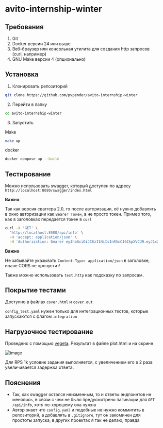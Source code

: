 # avito-internship-winter

## Требования
1. Git
2. Docker версии 24 или выше
3. Веб-браузер или консольная утилита для создания http запросов (curl, например)
4. GNU Make версии 4 (опционально)

## Установка
1. Клонировать репозиторий
```bash
git clone https://github.com/pvpender/avito-internship-winter
```
2. Перейти в папку
```bash
cd avito-internship-winter
```
3. Запустить

Make
```bash
make up
```
docker
```bash
docker compose up --build
```

## Тестирование

Можно использовать swagger, который доступен по адресу `http://localhost:8080/swagger/index.html`

**Важно**

Так как версия сваггера 2.0, то после авторизации, её нужно добавлять в окно авторизации как 
`Bearer Токен`, а не просто токен. Пример того, как в заголовках передаётся токен в `curl`

```bash
curl -X 'GET' \
  'http://localhost:8080/api/info' \
  -H 'accept: application/json' \
  -H 'Authorization: Bearer eyJhbGciOiJIUzI1NiIsInR5cCI6IkpXVCJ9.eyJ1c2VyX2lkIjoxfQ.jYyRJbb0WImFoUUdcslQQfwnXTHJzne-6tsPd8Hrw0I'
```

**Важно**

Не забывайте указывать `Content-Type: application/json` в заголовке, иначе CORS не пропустит!

Также можно использовать `test.http` как подсказку по запросам.

## Покрытие тестами

Доступно в файлах `cover.html` и `cover.out`

`config_test.yaml` нужен только для интеграционных тестов, которые запускаются с флагом `integration`

## Нагрузочное тестирование

Проведено с помощью [vegeta](https://github.com/tsenart/vegeta). Результат в файле plot.html и на скрине

![image](https://github.com/user-attachments/assets/42f5f7cd-f83f-4f19-b3e5-92426d0a749a)


Для RPS 1k условие задания выполняется, с увеличением его в 2 раза увеличивается задержка ответа.

## Пояснения

* Так, как swagger остался неизменным, то и ответы эндпоинтов не менялись, в связи с чем
не было предусмотрено пагинации для `GET /api/info`, хотя по-хорошему она нужна
* Автор знает что `config.yaml` и подобные не нужно коммитить в репозиторий, а добавлять в `.gitignore`, тут он закомичен для простоты запуска, в других проектах я так не делаю, правда
